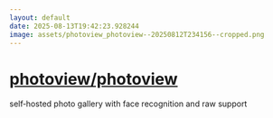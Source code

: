 ```yaml
---
layout: default
date: 2025-08-13T19:42:23.928244
image: assets/photoview_photoview--20250812T234156--cropped.png
---
```


# [photoview/photoview](https://github.com/photoview/photoview)

self‑hosted photo gallery with face recognition and raw support
